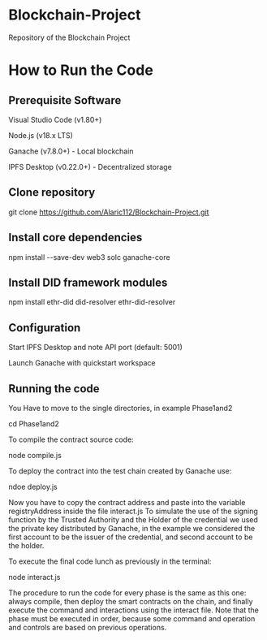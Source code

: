 # Blockchain-Project
Repository of the Blockchain Project

# How to Run the Code

## Prerequisite Software
Visual Studio Code (v1.80+)

Node.js (v18.x LTS)

Ganache (v7.8.0+) - Local blockchain

IPFS Desktop (v0.22.0+) - Decentralized storage

## Clone repository
git clone https://github.com/Alaric112/Blockchain-Project.git

## Install core dependencies
npm install --save-dev web3 solc ganache-core

## Install DID framework modules
npm install ethr-did did-resolver ethr-did-resolver

## Configuration

Start IPFS Desktop and note API port (default: 5001)

Launch Ganache with quickstart workspace

## Running the code

You Have to move to the single directories, in example Phase1and2

cd Phase1and2

To compile the contract source code:

node compile.js

To deploy the contract into the test chain created by Ganache use:

ndoe deploy.js

Now you have to copy the contract address and paste into the variable registryAddress inside the file interact.js
To simulate the use of the signing function by the Trusted Authority and the Holder of the credential we used the private key distributed by Ganache, in the example we considered the first account to be the issuer of the credential, and second account to be the holder.

To execute the final code lunch as previously in the terminal:

node interact.js

The procedure to run the code for every phase is the same as this one: always compile, then deploy the smart contracts on the chain, and finally execute the command and interactions using the interact file. Note that the phase must be executed in order, because some command and operation and controls are based on previous operations.
